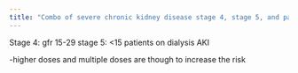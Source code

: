 ```yaml
---
title: "Combo of severe chronic kidney disease stage 4, stage 5, and patients on dialysis, or acute kidney injury and a history of gad is found in most people with NSF"
---
```

Stage 4: gfr 15-29
stage 5: &lt;15
patients on dialysis
AKI

-higher doses and multiple doses are though to increase the risk


